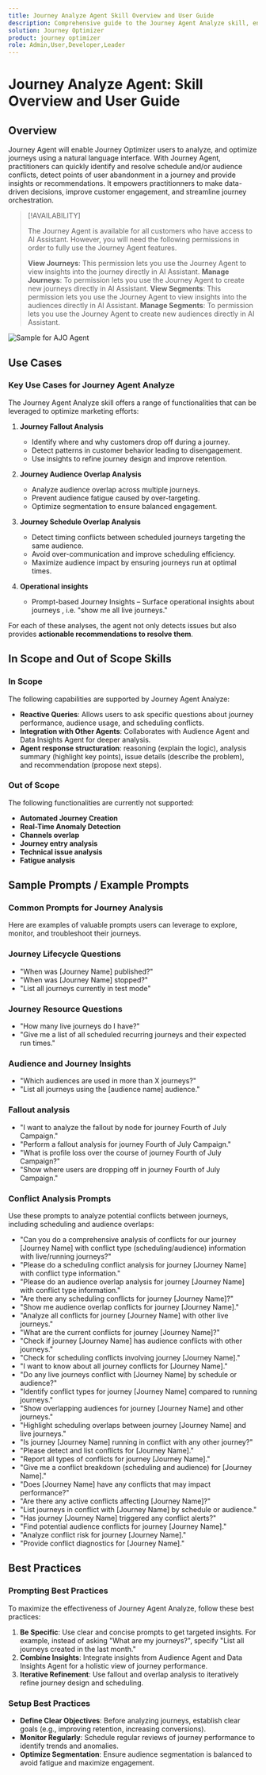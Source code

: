 ```yaml
---
title: Journey Analyze Agent Skill Overview and User Guide
description: Comprehensive guide to the Journey Agent Analyze skill, enabling users to analyze marketing journeys, detect issues, uncover insights, and optimize customer engagement.
solution: Journey Optimizer
product: journey optimizer
role: Admin,User,Developer,Leader
---
```


# Journey Analyze Agent: Skill Overview and User Guide

## Overview

Journey Agent will enable Journey Optimizer users to analyze, and optimize journeys using a natural language interface. With Journey Agent, practitioners can quickly identify and resolve schedule and/or audience conflicts, detect points of user abandonment in a journey and provide insights or recommendations. It empowers practitionners to make data-driven decisions, improve customer engagement, and streamline journey orchestration.

>[!AVAILABILITY]
>
>The Journey Agent is available for all customers who have access to AI Assistant. However, you will need the following permissions in order to fully use the Journey Agent features.
>
>**View Journeys**: This permission lets you use the Journey Agent to view insights into the journey directly in AI Assistant.
>**Manage Journeys**: To permission lets you use the Journey Agent to create new journeys directly in AI Assistant.
>**View Segments**: This permission lets you use the Journey Agent to view insights into the audiences directly in AI Assistant.
>**Manage Segments**: To permission lets you use the Journey Agent to create new audiences directly in AI Assistant.

![Sample for AJO Agent](./images/ajo-agent/ajo-agent-sample.png)

## Use Cases

### Key Use Cases for Journey Agent Analyze

The Journey Agent Analyze skill offers a range of functionalities that can be leveraged to optimize marketing efforts:

1. **Journey Fallout Analysis**

   - Identify where and why customers drop off during a journey.
   - Detect patterns in customer behavior leading to disengagement.
   - Use insights to refine journey design and improve retention.

1. **Journey Audience Overlap Analysis**

   - Analyze audience overlap across multiple journeys.
   - Prevent audience fatigue caused by over-targeting.
   - Optimize segmentation to ensure balanced engagement.

1. **Journey Schedule Overlap Analysis**

   - Detect timing conflicts between scheduled journeys targeting the same audience.
   - Avoid over-communication and improve scheduling efficiency.
   - Maximize audience impact by ensuring journeys run at optimal times.

1. **Operational insights** 

   - Prompt-based Journey Insights – Surface operational insights about journeys , i.e. "show me all live journeys."

For each of these analyses, the agent not only detects issues but also provides **actionable recommendations to resolve them**.


## In Scope and Out of Scope Skills

### **In Scope**

The following capabilities are supported by Journey Agent Analyze:

- **Reactive Queries**: Allows users to ask specific questions about journey performance, audience usage, and scheduling conflicts.
- **Integration with Other Agents**: Collaborates with Audience Agent and Data Insights Agent for deeper analysis.
- **Agent response structuration**: reasoning (explain the logic), analysis summary (highlight key points), issue details (describe the problem), and recommendation (propose next steps).

### **Out of Scope**

The following functionalities are currently not supported:

- **Automated Journey Creation**
- **Real-Time Anomaly Detection**
- **Channels overlap**
- **Journey entry analysis**
- **Technical issue analysis**
- **Fatigue analysis**

## Sample Prompts / Example Prompts

### Common Prompts for Journey Analysis  

Here are examples of valuable prompts users can leverage to explore, monitor, and troubleshoot their journeys.

### Journey Lifecycle Questions

- "When was [Journey Name] published?"
- "When was [Journey Name] stopped?"
- "List all journeys currently in test mode"

### Journey Resource Questions

- "How many live journeys do I have?"
- "Give me a list of all scheduled recurring journeys and their expected run times."

### Audience and Journey Insights

- "Which audiences are used in more than X journeys?"
- "List all journeys using the [audience name] audience."

### Fallout analysis

- "I want to analyze the fallout by node for journey Fourth of July Campaign."
- "Perform a fallout analysis for journey Fourth of July Campaign."
- "What is profile loss over the course of journey Fourth of July Campaign?"
- "Show where users are dropping off in journey Fourth of July Campaign."

### Conflict Analysis Prompts 

Use these prompts to analyze potential conflicts between journeys, including scheduling and audience overlaps:

- "Can you do a comprehensive analysis of conflicts for our journey [Journey Name] with conflict type (scheduling/audience) information with live/running journeys?"
- "Please do a scheduling conflict analysis for journey [Journey Name] with conflict type information."
- "Please do an audience overlap analysis for journey [Journey Name] with conflict type information."
- "Are there any scheduling conflicts for journey [Journey Name]?"
- "Show me audience overlap conflicts for journey [Journey Name]."
- "Analyze all conflicts for journey [Journey Name] with other live journeys."
- "What are the current conflicts for journey [Journey Name]?"
- "Check if journey [Journey Name] has audience conflicts with other journeys."
- "Check for scheduling conflicts involving journey [Journey Name]."
- "I want to know about all journey conflicts for [Journey Name]."
- "Do any live journeys conflict with [Journey Name] by schedule or audience?"
- "Identify conflict types for journey [Journey Name] compared to running journeys."
- "Show overlapping audiences for journey [Journey Name] and other journeys."
- "Highlight scheduling overlaps between journey [Journey Name] and live journeys."
- "Is journey [Journey Name] running in conflict with any other journey?"
- "Please detect and list conflicts for [Journey Name]."
- "Report all types of conflicts for journey [Journey Name]."
- "Give me a conflict breakdown (scheduling and audience) for [Journey Name]."
- "Does [Journey Name] have any conflicts that may impact performance?"
- "Are there any active conflicts affecting [Journey Name]?"
- "List journeys in conflict with [Journey Name] by schedule or audience."
- "Has journey [Journey Name] triggered any conflict alerts?"
- "Find potential audience conflicts for journey [Journey Name]."
- "Analyze conflict risk for journey [Journey Name]."
- "Provide conflict diagnostics for [Journey Name]."


## Best Practices

### Prompting Best Practices

To maximize the effectiveness of Journey Agent Analyze, follow these best practices:

1. **Be Specific**: Use clear and concise prompts to get targeted insights. For example, instead of asking "What are my journeys?", specify "List all journeys created in the last month."
1. **Combine Insights**: Integrate insights from Audience Agent and Data Insights Agent for a holistic view of journey performance.
1. **Iterative Refinement**: Use fallout and overlap analysis to iteratively refine journey design and scheduling.


### Setup Best Practices

- **Define Clear Objectives**: Before analyzing journeys, establish clear goals (e.g., improving retention, increasing conversions).
- **Monitor Regularly**: Schedule regular reviews of journey performance to identify trends and anomalies.
- **Optimize Segmentation**: Ensure audience segmentation is balanced to avoid fatigue and maximize engagement.